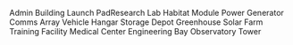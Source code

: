 Admin Building
Launch PadResearch Lab
Habitat Module
Power Generator
Comms Array
Vehicle Hangar
Storage Depot
Greenhouse
Solar Farm
Training Facility
Medical Center
Engineering Bay
Observatory Tower
